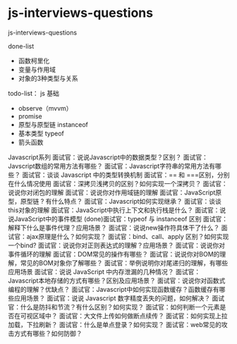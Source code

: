 # js-interviews-questions
js-interviews-questions

done-list
- 函数柯里化
- 变量与作用域
- 对象的3种类型与关系

todo-list：
js 基础
- observe（mvvm）
- promise
- 原型与原型链 instanceof
- 基本类型 typeof
- 箭头函数

Javascript系列
面试官：说说Javascript中的数据类型？区别？
面试官：Javscript数组的常用方法有哪些？
面试官：Javascript字符串的常用方法有哪些？
面试官：谈谈 Javascript 中的类型转换机制
面试官：== 和 ===区别，分别在什么情况使用
面试官：深拷贝浅拷贝的区别？如何实现一个深拷贝？
面试官：说说你对闭包的理解
面试官：说说你对作用域链的理解
面试官：JavaScript原型，原型链 ? 有什么特点？
面试官：Javascript如何实现继承？
面试官：谈谈this对象的理解
面试官：JavaScript中执行上下文和执行栈是什么？
面试官：说说JavaScript中的事件模型
(done)面试官：typeof 与 instanceof 区别
面试官：解释下什么是事件代理？应用场景？
面试官：说说new操作符具体干了什么？
面试官：ajax原理是什么？如何实现？
面试官：bind、call、apply 区别？如何实现一个bind?
面试官：说说你对正则表达式的理解？应用场景？
面试官：说说你对事件循环的理解
面试官：DOM常见的操作有哪些？
面试官：说说你对BOM的理解，常见的BOM对象你了解哪些？
面试官：举例说明你对尾递归的理解，有哪些应用场景
面试官：说说 JavaScript 中内存泄漏的几种情况？
面试官：Javascript本地存储的方式有哪些？区别及应用场景？
面试官：说说你对函数式编程的理解？优缺点？
面试官：Javascript中如何实现函数缓存？函数缓存有哪些应用场景？
面试官：说说 Javascript 数字精度丢失的问题，如何解决？
面试官：什么是防抖和节流？有什么区别？如何实现？
面试官：如何判断一个元素是否在可视区域中？
面试官：大文件上传如何做断点续传？
面试官：如何实现上拉加载，下拉刷新？
面试官：什么是单点登录？如何实现？
面试官：web常见的攻击方式有哪些？如何防御？
